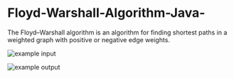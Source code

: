 # Floyd-Warshall-Algorithm-Java-
The Floyd–Warshall algorithm is an algorithm for finding shortest paths in a weighted graph with positive or negative edge weights. 


![example input](https://user-images.githubusercontent.com/32994398/39281395-51c2ef60-48d2-11e8-81b5-02ebd87b9aca.PNG)

![example output](https://user-images.githubusercontent.com/32994398/39281412-6cfd5270-48d2-11e8-8d70-4b97dbc86597.PNG)

